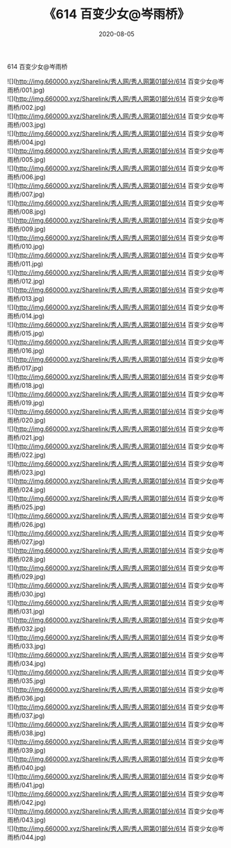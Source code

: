 ﻿---
layout: post
title:  《614 百变少女@岑雨桥》
date:   2020-08-05
img: http://img.660000.xyz/Sharelink/秀人网/秀人网第01部分/614 百变少女@岑雨桥/000.jpg
categories: [美女, 清纯, 唯美]
---

614 百变少女@岑雨桥

  ![](http://img.660000.xyz/Sharelink/秀人网/秀人网第01部分/614 百变少女@岑雨桥/001.jpg) <br> ![](http://img.660000.xyz/Sharelink/秀人网/秀人网第01部分/614 百变少女@岑雨桥/002.jpg) <br> ![](http://img.660000.xyz/Sharelink/秀人网/秀人网第01部分/614 百变少女@岑雨桥/003.jpg) <br> ![](http://img.660000.xyz/Sharelink/秀人网/秀人网第01部分/614 百变少女@岑雨桥/004.jpg) <br> ![](http://img.660000.xyz/Sharelink/秀人网/秀人网第01部分/614 百变少女@岑雨桥/005.jpg) <br> ![](http://img.660000.xyz/Sharelink/秀人网/秀人网第01部分/614 百变少女@岑雨桥/006.jpg) <br> ![](http://img.660000.xyz/Sharelink/秀人网/秀人网第01部分/614 百变少女@岑雨桥/007.jpg) <br> ![](http://img.660000.xyz/Sharelink/秀人网/秀人网第01部分/614 百变少女@岑雨桥/008.jpg) <br> ![](http://img.660000.xyz/Sharelink/秀人网/秀人网第01部分/614 百变少女@岑雨桥/009.jpg) <br> ![](http://img.660000.xyz/Sharelink/秀人网/秀人网第01部分/614 百变少女@岑雨桥/010.jpg) <br> ![](http://img.660000.xyz/Sharelink/秀人网/秀人网第01部分/614 百变少女@岑雨桥/011.jpg) <br> ![](http://img.660000.xyz/Sharelink/秀人网/秀人网第01部分/614 百变少女@岑雨桥/012.jpg) <br> ![](http://img.660000.xyz/Sharelink/秀人网/秀人网第01部分/614 百变少女@岑雨桥/013.jpg) <br> ![](http://img.660000.xyz/Sharelink/秀人网/秀人网第01部分/614 百变少女@岑雨桥/014.jpg) <br> ![](http://img.660000.xyz/Sharelink/秀人网/秀人网第01部分/614 百变少女@岑雨桥/015.jpg) <br> ![](http://img.660000.xyz/Sharelink/秀人网/秀人网第01部分/614 百变少女@岑雨桥/016.jpg) <br> ![](http://img.660000.xyz/Sharelink/秀人网/秀人网第01部分/614 百变少女@岑雨桥/017.jpg) <br> ![](http://img.660000.xyz/Sharelink/秀人网/秀人网第01部分/614 百变少女@岑雨桥/018.jpg) <br> ![](http://img.660000.xyz/Sharelink/秀人网/秀人网第01部分/614 百变少女@岑雨桥/019.jpg) <br> ![](http://img.660000.xyz/Sharelink/秀人网/秀人网第01部分/614 百变少女@岑雨桥/020.jpg) <br> ![](http://img.660000.xyz/Sharelink/秀人网/秀人网第01部分/614 百变少女@岑雨桥/021.jpg) <br> ![](http://img.660000.xyz/Sharelink/秀人网/秀人网第01部分/614 百变少女@岑雨桥/022.jpg) <br> ![](http://img.660000.xyz/Sharelink/秀人网/秀人网第01部分/614 百变少女@岑雨桥/023.jpg) <br> ![](http://img.660000.xyz/Sharelink/秀人网/秀人网第01部分/614 百变少女@岑雨桥/024.jpg) <br> ![](http://img.660000.xyz/Sharelink/秀人网/秀人网第01部分/614 百变少女@岑雨桥/025.jpg) <br> ![](http://img.660000.xyz/Sharelink/秀人网/秀人网第01部分/614 百变少女@岑雨桥/026.jpg) <br> ![](http://img.660000.xyz/Sharelink/秀人网/秀人网第01部分/614 百变少女@岑雨桥/027.jpg) <br> ![](http://img.660000.xyz/Sharelink/秀人网/秀人网第01部分/614 百变少女@岑雨桥/028.jpg) <br> ![](http://img.660000.xyz/Sharelink/秀人网/秀人网第01部分/614 百变少女@岑雨桥/029.jpg) <br> ![](http://img.660000.xyz/Sharelink/秀人网/秀人网第01部分/614 百变少女@岑雨桥/030.jpg) <br> ![](http://img.660000.xyz/Sharelink/秀人网/秀人网第01部分/614 百变少女@岑雨桥/031.jpg) <br> ![](http://img.660000.xyz/Sharelink/秀人网/秀人网第01部分/614 百变少女@岑雨桥/032.jpg) <br> ![](http://img.660000.xyz/Sharelink/秀人网/秀人网第01部分/614 百变少女@岑雨桥/033.jpg) <br> ![](http://img.660000.xyz/Sharelink/秀人网/秀人网第01部分/614 百变少女@岑雨桥/034.jpg) <br> ![](http://img.660000.xyz/Sharelink/秀人网/秀人网第01部分/614 百变少女@岑雨桥/035.jpg) <br> ![](http://img.660000.xyz/Sharelink/秀人网/秀人网第01部分/614 百变少女@岑雨桥/036.jpg) <br> ![](http://img.660000.xyz/Sharelink/秀人网/秀人网第01部分/614 百变少女@岑雨桥/037.jpg) <br> ![](http://img.660000.xyz/Sharelink/秀人网/秀人网第01部分/614 百变少女@岑雨桥/038.jpg) <br> ![](http://img.660000.xyz/Sharelink/秀人网/秀人网第01部分/614 百变少女@岑雨桥/039.jpg) <br> ![](http://img.660000.xyz/Sharelink/秀人网/秀人网第01部分/614 百变少女@岑雨桥/040.jpg) <br> ![](http://img.660000.xyz/Sharelink/秀人网/秀人网第01部分/614 百变少女@岑雨桥/041.jpg) <br> ![](http://img.660000.xyz/Sharelink/秀人网/秀人网第01部分/614 百变少女@岑雨桥/042.jpg) <br> ![](http://img.660000.xyz/Sharelink/秀人网/秀人网第01部分/614 百变少女@岑雨桥/043.jpg) <br> ![](http://img.660000.xyz/Sharelink/秀人网/秀人网第01部分/614 百变少女@岑雨桥/044.jpg) <br>